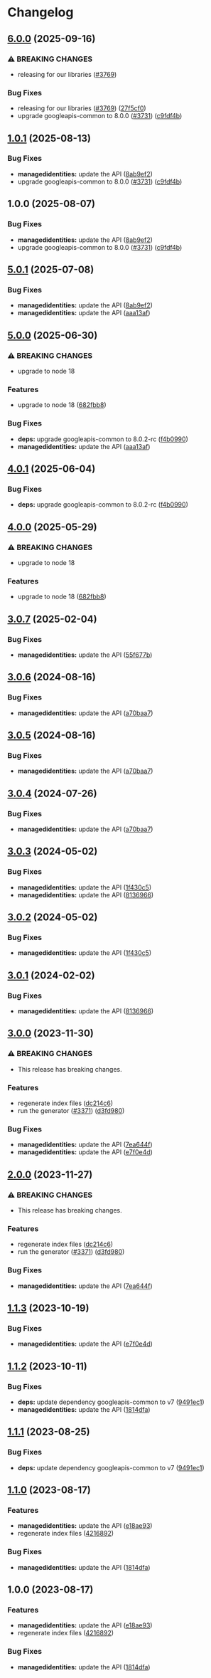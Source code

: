 # Changelog

## [6.0.0](https://github.com/googleapis/google-api-nodejs-client/compare/managedidentities-v5.0.1...managedidentities-v6.0.0) (2025-09-16)


### ⚠ BREAKING CHANGES

* releasing for our libraries ([#3769](https://github.com/googleapis/google-api-nodejs-client/issues/3769))

### Bug Fixes

* releasing for our libraries ([#3769](https://github.com/googleapis/google-api-nodejs-client/issues/3769)) ([27f5cf0](https://github.com/googleapis/google-api-nodejs-client/commit/27f5cf0a0190a5e8e8bf970f7a7cf77c409f093e))
* upgrade googleapis-common to 8.0.0  ([#3731](https://github.com/googleapis/google-api-nodejs-client/issues/3731)) ([c9fdf4b](https://github.com/googleapis/google-api-nodejs-client/commit/c9fdf4b34d6c9bcf608eee35dd281d4680be9797))

## [1.0.1](https://github.com/googleapis/google-api-nodejs-client/compare/managedidentities-v1.0.0...managedidentities-v1.0.1) (2025-08-13)


### Bug Fixes

* **managedidentities:** update the API ([8ab9ef2](https://github.com/googleapis/google-api-nodejs-client/commit/8ab9ef21df7970d7cb7a58e12a50d51ccb574334))
* upgrade googleapis-common to 8.0.0  ([#3731](https://github.com/googleapis/google-api-nodejs-client/issues/3731)) ([c9fdf4b](https://github.com/googleapis/google-api-nodejs-client/commit/c9fdf4b34d6c9bcf608eee35dd281d4680be9797))

## 1.0.0 (2025-08-07)


### Bug Fixes

* **managedidentities:** update the API ([8ab9ef2](https://github.com/googleapis/google-api-nodejs-client/commit/8ab9ef21df7970d7cb7a58e12a50d51ccb574334))
* upgrade googleapis-common to 8.0.0  ([#3731](https://github.com/googleapis/google-api-nodejs-client/issues/3731)) ([c9fdf4b](https://github.com/googleapis/google-api-nodejs-client/commit/c9fdf4b34d6c9bcf608eee35dd281d4680be9797))

## [5.0.1](https://github.com/googleapis/google-api-nodejs-client/compare/managedidentities-v5.0.0...managedidentities-v5.0.1) (2025-07-08)


### Bug Fixes

* **managedidentities:** update the API ([8ab9ef2](https://github.com/googleapis/google-api-nodejs-client/commit/8ab9ef21df7970d7cb7a58e12a50d51ccb574334))
* **managedidentities:** update the API ([aaa13af](https://github.com/googleapis/google-api-nodejs-client/commit/aaa13af2b7e9a4506e9d8699a67228b0686c4ae1))

## [5.0.0](https://github.com/googleapis/google-api-nodejs-client/compare/managedidentities-v4.0.1...managedidentities-v5.0.0) (2025-06-30)


### ⚠ BREAKING CHANGES

* upgrade to node 18

### Features

* upgrade to node 18 ([682fbb8](https://github.com/googleapis/google-api-nodejs-client/commit/682fbb869189ae92b3e9a194d37d0548af0c1f92))


### Bug Fixes

* **deps:** upgrade googleapis-common to 8.0.2-rc ([f4b0990](https://github.com/googleapis/google-api-nodejs-client/commit/f4b099071040cfbcfe4a2e7d487d45ee93b369e0))
* **managedidentities:** update the API ([aaa13af](https://github.com/googleapis/google-api-nodejs-client/commit/aaa13af2b7e9a4506e9d8699a67228b0686c4ae1))

## [4.0.1](https://github.com/googleapis/google-api-nodejs-client/compare/managedidentities-v4.0.0...managedidentities-v4.0.1) (2025-06-04)


### Bug Fixes

* **deps:** upgrade googleapis-common to 8.0.2-rc ([f4b0990](https://github.com/googleapis/google-api-nodejs-client/commit/f4b099071040cfbcfe4a2e7d487d45ee93b369e0))

## [4.0.0](https://github.com/googleapis/google-api-nodejs-client/compare/managedidentities-v3.0.7...managedidentities-v4.0.0) (2025-05-29)


### ⚠ BREAKING CHANGES

* upgrade to node 18

### Features

* upgrade to node 18 ([682fbb8](https://github.com/googleapis/google-api-nodejs-client/commit/682fbb869189ae92b3e9a194d37d0548af0c1f92))

## [3.0.7](https://github.com/googleapis/google-api-nodejs-client/compare/managedidentities-v3.0.6...managedidentities-v3.0.7) (2025-02-04)


### Bug Fixes

* **managedidentities:** update the API ([55f677b](https://github.com/googleapis/google-api-nodejs-client/commit/55f677bda3c1d9e5ddad2edab70b9ba94d0114f4))

## [3.0.6](https://github.com/googleapis/google-api-nodejs-client/compare/managedidentities-v3.0.5...managedidentities-v3.0.6) (2024-08-16)


### Bug Fixes

* **managedidentities:** update the API ([a70baa7](https://github.com/googleapis/google-api-nodejs-client/commit/a70baa7e021077b3ad5cb0a6ba722bec4beac149))

## [3.0.5](https://github.com/googleapis/google-api-nodejs-client/compare/managedidentities-v3.0.4...managedidentities-v3.0.5) (2024-08-16)


### Bug Fixes

* **managedidentities:** update the API ([a70baa7](https://github.com/googleapis/google-api-nodejs-client/commit/a70baa7e021077b3ad5cb0a6ba722bec4beac149))

## [3.0.4](https://github.com/googleapis/google-api-nodejs-client/compare/managedidentities-v3.0.3...managedidentities-v3.0.4) (2024-07-26)


### Bug Fixes

* **managedidentities:** update the API ([a70baa7](https://github.com/googleapis/google-api-nodejs-client/commit/a70baa7e021077b3ad5cb0a6ba722bec4beac149))

## [3.0.3](https://github.com/googleapis/google-api-nodejs-client/compare/managedidentities-v3.0.2...managedidentities-v3.0.3) (2024-05-02)


### Bug Fixes

* **managedidentities:** update the API ([1f430c5](https://github.com/googleapis/google-api-nodejs-client/commit/1f430c5ffd6aa522f4d99978a3a719918295a231))
* **managedidentities:** update the API ([8136966](https://github.com/googleapis/google-api-nodejs-client/commit/81369665e9c0a9d14ab36952fefb3a5352b64779))

## [3.0.2](https://github.com/googleapis/google-api-nodejs-client/compare/managedidentities-v3.0.1...managedidentities-v3.0.2) (2024-05-02)


### Bug Fixes

* **managedidentities:** update the API ([1f430c5](https://github.com/googleapis/google-api-nodejs-client/commit/1f430c5ffd6aa522f4d99978a3a719918295a231))

## [3.0.1](https://github.com/googleapis/google-api-nodejs-client/compare/managedidentities-v3.0.0...managedidentities-v3.0.1) (2024-02-02)


### Bug Fixes

* **managedidentities:** update the API ([8136966](https://github.com/googleapis/google-api-nodejs-client/commit/81369665e9c0a9d14ab36952fefb3a5352b64779))

## [3.0.0](https://github.com/googleapis/google-api-nodejs-client/compare/managedidentities-v2.0.0...managedidentities-v3.0.0) (2023-11-30)


### ⚠ BREAKING CHANGES

* This release has breaking changes.

### Features

* regenerate index files ([dc214c6](https://github.com/googleapis/google-api-nodejs-client/commit/dc214c6fc788530f9723840985ef901e725b4330))
* run the generator ([#3371](https://github.com/googleapis/google-api-nodejs-client/issues/3371)) ([d3fd980](https://github.com/googleapis/google-api-nodejs-client/commit/d3fd980907c318048c7ee471c38033cf529a3c04))


### Bug Fixes

* **managedidentities:** update the API ([7ea644f](https://github.com/googleapis/google-api-nodejs-client/commit/7ea644fe4e0b7b3478fe024ebf94460429fcc9f6))
* **managedidentities:** update the API ([e7f0e4d](https://github.com/googleapis/google-api-nodejs-client/commit/e7f0e4dadc2acc92dd37852f02855251fd05ef4e))

## [2.0.0](https://github.com/googleapis/google-api-nodejs-client/compare/managedidentities-v1.1.3...managedidentities-v2.0.0) (2023-11-27)


### ⚠ BREAKING CHANGES

* This release has breaking changes.

### Features

* regenerate index files ([dc214c6](https://github.com/googleapis/google-api-nodejs-client/commit/dc214c6fc788530f9723840985ef901e725b4330))
* run the generator ([#3371](https://github.com/googleapis/google-api-nodejs-client/issues/3371)) ([d3fd980](https://github.com/googleapis/google-api-nodejs-client/commit/d3fd980907c318048c7ee471c38033cf529a3c04))


### Bug Fixes

* **managedidentities:** update the API ([7ea644f](https://github.com/googleapis/google-api-nodejs-client/commit/7ea644fe4e0b7b3478fe024ebf94460429fcc9f6))

## [1.1.3](https://github.com/googleapis/google-api-nodejs-client/compare/managedidentities-v1.1.2...managedidentities-v1.1.3) (2023-10-19)


### Bug Fixes

* **managedidentities:** update the API ([e7f0e4d](https://github.com/googleapis/google-api-nodejs-client/commit/e7f0e4dadc2acc92dd37852f02855251fd05ef4e))

## [1.1.2](https://github.com/googleapis/google-api-nodejs-client/compare/managedidentities-v1.1.1...managedidentities-v1.1.2) (2023-10-11)


### Bug Fixes

* **deps:** update dependency googleapis-common to v7 ([9491ec1](https://github.com/googleapis/google-api-nodejs-client/commit/9491ec1cdc3c413e7d73edcfcd59cf5c28a7c855))
* **managedidentities:** update the API ([1814dfa](https://github.com/googleapis/google-api-nodejs-client/commit/1814dfa9e34320faf8d8049fc73ef82e9b854155))

## [1.1.1](https://github.com/googleapis/google-api-nodejs-client/compare/managedidentities-v1.1.0...managedidentities-v1.1.1) (2023-08-25)


### Bug Fixes

* **deps:** update dependency googleapis-common to v7 ([9491ec1](https://github.com/googleapis/google-api-nodejs-client/commit/9491ec1cdc3c413e7d73edcfcd59cf5c28a7c855))

## [1.1.0](https://github.com/googleapis/google-api-nodejs-client/compare/managedidentities-v1.0.0...managedidentities-v1.1.0) (2023-08-17)


### Features

* **managedidentities:** update the API ([e18ae93](https://github.com/googleapis/google-api-nodejs-client/commit/e18ae934473fc5ac657881cd78e9b0b35054bcfb))
* regenerate index files ([4216892](https://github.com/googleapis/google-api-nodejs-client/commit/42168925208e087c952d1fc8267847731d05ae9f))


### Bug Fixes

* **managedidentities:** update the API ([1814dfa](https://github.com/googleapis/google-api-nodejs-client/commit/1814dfa9e34320faf8d8049fc73ef82e9b854155))

## 1.0.0 (2023-08-17)


### Features

* **managedidentities:** update the API ([e18ae93](https://github.com/googleapis/google-api-nodejs-client/commit/e18ae934473fc5ac657881cd78e9b0b35054bcfb))
* regenerate index files ([4216892](https://github.com/googleapis/google-api-nodejs-client/commit/42168925208e087c952d1fc8267847731d05ae9f))


### Bug Fixes

* **managedidentities:** update the API ([1814dfa](https://github.com/googleapis/google-api-nodejs-client/commit/1814dfa9e34320faf8d8049fc73ef82e9b854155))
